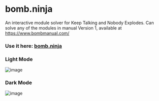 # bomb.ninja

An interactive module solver for Keep Talking and Nobody Explodes. Can solve any of the modules in manual Version 1, available at https://www.bombmanual.com/
 
### Use it here: [bomb.ninja](https://bomb.ninja/)

### Light Mode
![image](https://i.imgur.com/y2Y5K0r.png)

### Dark Mode
![image](https://i.imgur.com/uZcK5pH.png)
